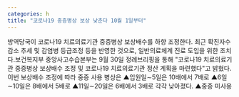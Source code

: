 ```yaml
---
categories: h
title: "코로나19 중증병상 보상 낮춘다 10월 1일부터"
---
```

방역당국이 코로나19 치료의료기관 중증병상 보상배수를 하향 조정한다. 최근 확진자수 감소 추세 및 감염병 등급조정 등을 반영한 것으로, 일반의료체계 진료 도입을 위한 조치다.보건복지부 중앙사고수습본부는 9월 30일 정례브리핑을 통해 "코로나19 치료의료기관 중증병상 보상배수 조정 및 코로나19 치료의료기관 정산 계획을 마련했다"고 밝혔다.이번 보상배수 조정에 따라 중증 사용 병상은 ▲입원일&sim;5일은 10배에서 7배로 ▲6일&sim;10일은 8배에서 5배로 ▲11일&sim;20일은 6배에서 3배로 각각 낮아졌다. ▲중증 미사용
